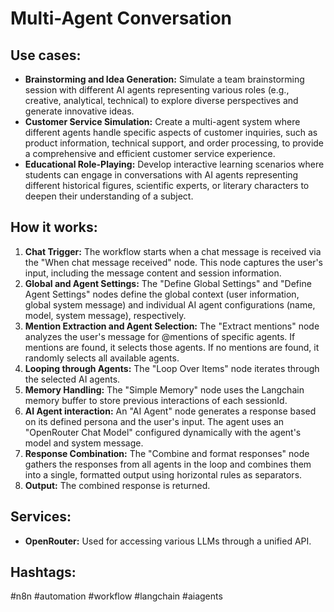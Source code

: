 # Multi-Agent Conversation

## Use cases:

- **Brainstorming and Idea Generation:**  Simulate a team brainstorming session with different AI agents representing various roles (e.g., creative, analytical, technical) to explore diverse perspectives and generate innovative ideas.
- **Customer Service Simulation:** Create a multi-agent system where different agents handle specific aspects of customer inquiries, such as product information, technical support, and order processing, to provide a comprehensive and efficient customer service experience.
- **Educational Role-Playing:** Develop interactive learning scenarios where students can engage in conversations with AI agents representing different historical figures, scientific experts, or literary characters to deepen their understanding of a subject.

## How it works:

1.  **Chat Trigger:** The workflow starts when a chat message is received via the "When chat message received" node. This node captures the user's input, including the message content and session information.
2.  **Global and Agent Settings:** The "Define Global Settings" and "Define Agent Settings" nodes define the global context (user information, global system message) and individual AI agent configurations (name, model, system message), respectively.
3.  **Mention Extraction and Agent Selection:** The "Extract mentions" node analyzes the user's message for @mentions of specific agents. If mentions are found, it selects those agents. If no mentions are found, it randomly selects all available agents.
4.  **Looping through Agents:** The "Loop Over Items" node iterates through the selected AI agents.
5.  **Memory Handling:** The "Simple Memory" node uses the Langchain memory buffer to store previous interactions of each sessionId.
6.  **AI Agent interaction:** An "AI Agent" node generates a response based on its defined persona and the user's input.  The agent uses an "OpenRouter Chat Model" configured dynamically with the agent's model and system message.
7.  **Response Combination:** The "Combine and format responses" node gathers the responses from all agents in the loop and combines them into a single, formatted output using horizontal rules as separators.
8.  **Output:** The combined response is returned.

## Services:

-   **OpenRouter:** Used for accessing various LLMs through a unified API.

## Hashtags:

#n8n #automation #workflow #langchain #aiagents
